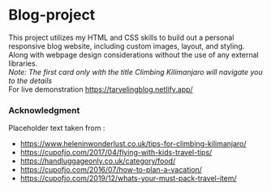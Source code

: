 # Blog-project
This project utilizes my HTML and CSS skills to build out a personal responsive blog website, including custom images, layout, and styling. 
Along with webpage design considerations without the use of any external libraries.<br>
*Note: The first card only with the title Climbing Kilimanjaro will navigate you to the details*<br>
For live demonstration https://tarvelingblog.netlify.app/

### Acknowledgment
Placeholder text taken from :<br>
- https://www.heleninwonderlust.co.uk/tips-for-climbing-kilimanjaro/
- https://cupofjo.com/2017/04/flying-with-kids-travel-tips/
- https://handluggageonly.co.uk/category/food/
- https://cupofjo.com/2016/07/how-to-plan-a-vacation/
- https://cupofjo.com/2019/12/whats-your-must-pack-travel-item/
